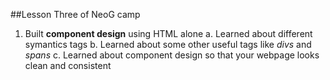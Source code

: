 ##Lesson Three of NeoG camp
1. Built **component design** using HTML alone
  a. Learned about different symantics tags
  b. Learned about some other useful tags like _divs_ and _spans_
  c. Learned about component design so that your webpage looks clean and consistent